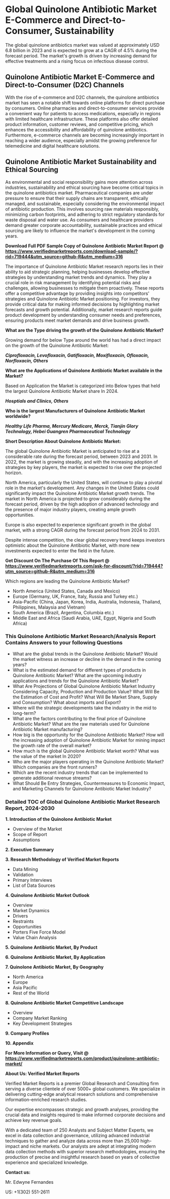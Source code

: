 <h1>Global Quinolone Antibiotic Market E-Commerce and Direct-to-Consumer, Sustainability</h1><p class=""><p>The global quinolone antibiotics market was valued at approximately USD 6.8 billion in 2023 and is expected to grow at a CAGR of 4.5% during the forecast period. The market's growth is driven by increasing demand for effective treatments and a rising focus on infectious disease control.</p><h2>Quinolone Antibiotic Market E-Commerce and Direct-to-Consumer (D2C) Channels</h2><p>With the rise of e-commerce and D2C channels, the quinolone antibiotics market has seen a notable shift towards online platforms for direct purchase by consumers. Online pharmacies and direct-to-consumer services provide a convenient way for patients to access medications, especially in regions with limited healthcare infrastructure. These platforms also offer detailed product information, customer reviews, and competitive pricing, which enhances the accessibility and affordability of quinolone antibiotics. Furthermore, e-commerce channels are becoming increasingly important in reaching a wider audience, especially amidst the growing preference for telemedicine and digital healthcare solutions.</p><h2>Quinolone Antibiotic Market Sustainability and Ethical Sourcing</h2><p>As environmental and social responsibility gains more attention across industries, sustainability and ethical sourcing have become critical topics in the quinolone antibiotics market. Pharmaceutical companies are under pressure to ensure that their supply chains are transparent, ethically managed, and sustainable, especially considering the environmental impact of antibiotic production. This involves sourcing raw materials responsibly, minimizing carbon footprints, and adhering to strict regulatory standards for waste disposal and water use. As consumers and healthcare providers demand greater corporate accountability, sustainable practices and ethical sourcing are likely to influence the market's development in the coming years.</p></p><p class=""><strong>Download Full PDF Sample Copy of Quinolone Antibiotic Market Report @ <a href="https://www.verifiedmarketreports.com/download-sample/?rid=719444&utm_source=github-R&utm_medium=316" target="_blank">https://www.verifiedmarketreports.com/download-sample/?rid=719444&utm_source=github-R&utm_medium=316</a></strong></p><p>The importance of&nbsp;Quinolone Antibiotic Market research reports lies in their ability to aid strategic planning, helping businesses develop effective strategies by understanding market trends and dynamics. They play a crucial role in risk management by identifying potential risks and challenges, allowing businesses to mitigate them proactively. These reports offer a competitive advantage by providing insights into competitors' strategies and Quinolone Antibiotic Market positioning. For investors, they provide critical data for making informed decisions by highlighting market forecasts and growth potential. Additionally, market research reports guide product development by understanding consumer needs and preferences, ensuring products meet market demands and drive business growth.</p><p><strong>What are the&nbsp;Type driving the growth of the Quinolone Antibiotic Market?</strong></p><p id="" class="">Growing demand for below Type around the world has had a direct impact on the growth of the Quinolone Antibiotic Market:</p><p class=""><em><strong>Ciprofloxacin, Levofloxacin, Gatifloxacin, Moxifloxacin, Ofloxacin, Norfloxacin, Others</strong></em></p><p class=""><strong>What are the&nbsp;Applications&nbsp;of Quinolone Antibiotic Market available in the Market?</strong></p><p id="" class="">Based on Application the Market is categorized into Below types that held the largest Quinolone Antibiotic Market share In 2024.</p><p class=""><em><strong>Hosptials and Clinics, Others</strong></em></p><p class=""><strong>Who is the largest Manufacturers of Quinolone Antibiotic Market worldwide?</strong></p><p><em><strong>Healthy Life Pharma, Mercury Medicare, Merck, Tianjin Glory Technology, Hebei Guangren Pharmaceutical Technology</strong></em></p><p id="" class=""><strong>Short Description About Quinolone Antibiotic Market:</strong></p><p>The global Quinolone Antibiotic Market is anticipated to rise at a considerable rate during the forecast period, between 2023 and 2031. In 2022, the market is growing steadily, and with the increasing adoption of strategies by key players, the market is expected to rise over the projected horizon.</p><p>North America, particularly the United States, will continue to play a pivotal role in the market's development. Any changes in the United States could significantly impact the Quinolone Antibiotic Market growth trends. The market in North America is projected to grow considerably during the forecast period, driven by the high adoption of advanced technology and the presence of major industry players, creating ample growth opportunities.</p><p>Europe is also expected to experience significant growth in the global market, with a strong CAGR during the forecast period from 2024 to 2031.</p><p>Despite intense competition, the clear global recovery trend keeps investors optimistic about the Quinolone Antibiotic Market, with more new investments expected to enter the field in the future.</p><p id="" class=""><strong>Get Discount On The Purchase Of This Report @ <a href="https://www.verifiedmarketreports.com/ask-for-discount/?rid=719444?utm_source=github-R&utm_medium=316" target="_blank">https://www.verifiedmarketreports.com/ask-for-discount/?rid=719444?utm_source=github-R&utm_medium=316</a></strong></p><p class="">Which regions are leading the Quinolone Antibiotic Market?</p><ul><li>North America (United States, Canada and Mexico)</li><li>Europe (Germany, UK, France, Italy, Russia and Turkey etc.)</li><li>Asia-Pacific (China, Japan, Korea, India, Australia, Indonesia, Thailand, Philippines, Malaysia and Vietnam)</li><li>South America (Brazil, Argentina, Columbia etc.)</li><li>Middle East and Africa (Saudi Arabia, UAE, Egypt, Nigeria and South Africa)</li></ul><h3 id="" class="">This Quinolone Antibiotic Market Research/Analysis Report Contains Answers to your following Questions</h3><ul><li>What are the global trends in the Quinolone Antibiotic Market? Would the market witness an increase or decline in the demand in the coming years?</li><li>What is the estimated demand for different types of products in Quinolone Antibiotic Market? What are the upcoming industry applications and trends for the Quinolone Antibiotic Market?</li><li>What Are Projections of Global Quinolone Antibiotic Market Industry Considering Capacity, Production and Production Value? What Will Be the Estimation of Cost and Profit? What Will Be Market Share, Supply and Consumption? What about imports and Export?</li><li>Where will the strategic developments take the industry in the mid to long-term?</li><li>What are the factors contributing to the final price of Quinolone Antibiotic Market? What are the raw materials used for Quinolone Antibiotic Market manufacturing?</li><li>How big is the opportunity for the Quinolone Antibiotic Market? How will the increasing adoption of Quinolone Antibiotic Market for mining impact the growth rate of the overall market?</li><li>How much is the global Quinolone Antibiotic Market worth? What was the value of the market In 2020?</li><li>Who are the major players operating in the Quinolone Antibiotic Market? Which companies are the front runners?</li><li>Which are the recent industry trends that can be implemented to generate additional revenue streams?</li><li>What Should Be Entry Strategies, Countermeasures to Economic Impact, and Marketing Channels for Quinolone Antibiotic Market Industry?</li></ul><h3 id="" class="">Detailed TOC of Global Quinolone Antibiotic Market Research Report, 2024-2030</h3><p id="" class=""><strong>1. Introduction of the Quinolone Antibiotic Market</strong></p><ul><li>Overview of the Market</li><li>Scope of Report</li><li>Assumptions</li></ul><p id="" class=""><strong>2. Executive Summary</strong></p><p id="" class=""><strong>3. Research Methodology of Verified Market Reports</strong></p><ul><li>Data Mining</li><li>Validation</li><li>Primary Interviews</li><li>List of Data Sources</li></ul><p id="" class=""><strong>4. Quinolone Antibiotic Market Outlook</strong></p><ul><li>Overview</li><li>Market Dynamics</li><li>Drivers</li><li>Restraints</li><li>Opportunities</li><li>Porters Five Force Model</li><li>Value Chain Analysis</li></ul><p id="" class=""><strong>5. Quinolone Antibiotic Market, By Product</strong></p><p id="" class=""><strong>6. Quinolone Antibiotic Market, By Application</strong></p><p id="" class=""><strong>7. Quinolone Antibiotic Market, By Geography</strong></p><ul><li>North America</li><li>Europe</li><li>Asia Pacific</li><li>Rest of the World</li></ul><p id="" class=""><strong>8. Quinolone Antibiotic Market Competitive Landscape</strong></p><ul><li>Overview</li><li>Company Market Ranking</li><li>Key Development Strategies</li></ul><p id="" class=""><strong>9. Company Profiles</strong></p><p id="" class=""><strong>10. Appendix</strong></p><p id="" class=""><strong>For More Information or Query, Visit @ <a href="https://www.verifiedmarketreports.com/product/quinolone-antibiotic-market/" target="_blank">https://www.verifiedmarketreports.com/product/quinolone-antibiotic-market/</a></strong></p><p id="" class=""><strong>About Us: Verified Market Reports</strong></p><p id="" class="">Verified Market Reports is a premier Global Research and Consulting firm serving a diverse clientele of over 5000+ global customers. We specialize in delivering cutting-edge analytical research solutions and comprehensive information-enriched research studies.</p><p id="" class="">Our expertise encompasses strategic and growth analyses, providing the crucial data and insights required to make informed corporate decisions and achieve key revenue goals.</p><p id="" class="">With a dedicated team of 250 Analysts and Subject Matter Experts, we excel in data collection and governance, utilizing advanced industrial techniques to gather and analyze data across more than 25,000 high-impact and niche markets. Our analysts are adept at integrating modern data collection methods with superior research methodologies, ensuring the production of precise and insightful research based on years of collective experience and specialized knowledge.</p><p id="" class=""><strong>Contact us:</strong></p><p id="" class="">Mr. Edwyne Fernandes</p><p id="" class="">US: +1(302) 551-2611</p>